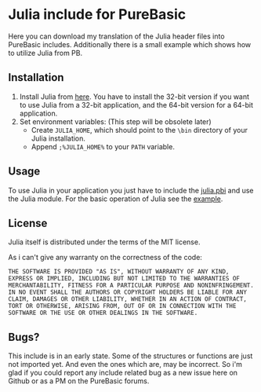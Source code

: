 ﻿Julia include for PureBasic
=====

Here you can download my translation of the Julia header files into PureBasic includes.
Additionally there is a small example which shows how to utilize Julia from PB.

## Installation
1. Install Julia from [here](http://julialang.org/downloads/). You have to install the 32-bit version if you want to use Julia from a 32-bit application, and the 64-bit version for a 64-bit application.
2. Set environment variables: (This step will be obsolete later)
   * Create `JULIA_HOME`, which should point to the `\bin` directory of your Julia installation.
   * Append `;%JULIA_HOME%` to your `PATH` variable.

## Usage
To use Julia in your application you just have to include the [julia.pbi](/Includes/Julia/julia.pbi) and use the Julia module.
For the basic operation of Julia see the [example](/Example.pb).

## License
Julia itself is distributed under the terms of the MIT license.

As i can't give any warranty on the correctness of the code:
```
THE SOFTWARE IS PROVIDED "AS IS", WITHOUT WARRANTY OF ANY KIND, EXPRESS OR IMPLIED, INCLUDING BUT NOT LIMITED TO THE WARRANTIES OF MERCHANTABILITY, FITNESS FOR A PARTICULAR PURPOSE AND NONINFRINGEMENT. IN NO EVENT SHALL THE AUTHORS OR COPYRIGHT HOLDERS BE LIABLE FOR ANY CLAIM, DAMAGES OR OTHER LIABILITY, WHETHER IN AN ACTION OF CONTRACT, TORT OR OTHERWISE, ARISING FROM, OUT OF OR IN CONNECTION WITH THE SOFTWARE OR THE USE OR OTHER DEALINGS IN THE SOFTWARE.
```

## Bugs?
This include is in an early state. Some of the structures or functions are just not imported yet. And even the ones which are, may be incorrect. So i'm glad if you could report any include related bug as a new issue here on Github or as a PM on the PureBasic forums.
